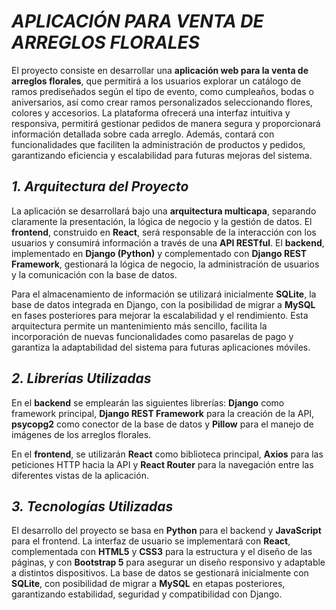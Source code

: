 # *APLICACIÓN PARA VENTA DE ARREGLOS FLORALES*

El proyecto consiste en desarrollar una **aplicación web para la venta de arreglos florales**, que permitirá a los usuarios explorar un catálogo de ramos prediseñados según el tipo de evento, como cumpleaños, bodas o aniversarios, así como crear ramos personalizados seleccionando flores, colores y accesorios. La plataforma ofrecerá una interfaz intuitiva y responsiva, permitirá gestionar pedidos de manera segura y proporcionará información detallada sobre cada arreglo. Además, contará con funcionalidades que faciliten la administración de productos y pedidos, garantizando eficiencia y escalabilidad para futuras mejoras del sistema.

## *1. Arquitectura del Proyecto*

La aplicación se desarrollará bajo una **arquitectura multicapa**, separando claramente la presentación, la lógica de negocio y la gestión de datos. El **frontend**, construido en **React**, será responsable de la interacción con los usuarios y consumirá información a través de una **API RESTful**. El **backend**, implementado en **Django (Python)** y complementado con **Django REST Framework**, gestionará la lógica de negocio, la administración de usuarios y la comunicación con la base de datos.

Para el almacenamiento de información se utilizará inicialmente **SQLite**, la base de datos integrada en Django, con la posibilidad de migrar a **MySQL** en fases posteriores para mejorar la escalabilidad y el rendimiento. Esta arquitectura permite un mantenimiento más sencillo, facilita la incorporación de nuevas funcionalidades como pasarelas de pago y garantiza la adaptabilidad del sistema para futuras aplicaciones móviles.

## *2. Librerías Utilizadas*

En el **backend** se emplearán las siguientes librerías: **Django** como framework principal, **Django REST Framework** para la creación de la API, **psycopg2** como conector de la base de datos y **Pillow** para el manejo de imágenes de los arreglos florales.

En el **frontend**, se utilizarán **React** como biblioteca principal, **Axios** para las peticiones HTTP hacia la API y **React Router** para la navegación entre las diferentes vistas de la aplicación.

## *3. Tecnologías Utilizadas*

El desarrollo del proyecto se basa en **Python** para el backend y **JavaScript** para el frontend. La interfaz de usuario se implementará con **React**, complementada con **HTML5** y **CSS3** para la estructura y el diseño de las páginas, y con **Bootstrap 5** para asegurar un diseño responsivo y adaptable a distintos dispositivos. La base de datos se gestionará inicialmente con **SQLite**, con posibilidad de migrar a **MySQL** en etapas posteriores, garantizando estabilidad, seguridad y compatibilidad con Django.

